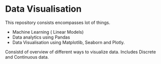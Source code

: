 # Data Visualisation
This repository consists encompasses lot of things.
 - Machine Learning ( Linear Models)
 - Data analytics using Pandas
 - Data Visualisation using Matplotlib, Seaborn and Plotly.

Consistd of overview of different ways to visualize data. Includes Discrete and Continuous data.
